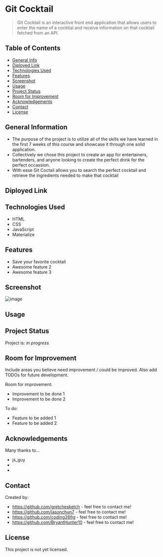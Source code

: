# Git Cocktail
> Git Cocktail is an interactive front end application that allows users to enter the name of a cocktial and receive information on that cocktail fetched from an API. 

## Table of Contents
* [General Info](#general-information)
* [Diployed Link](#diployed-link)
* [Technologies Used](#technologies-used)
* [Features](#features)
* [Screenshot](#screenshot)
* [Usage](#usage)
* [Project Status](#project-status)
* [Room for Improvement](#room-for-improvement)
* [Acknowledgements](#acknowledgements)
* [Contact](#contact)
* [License](#license)


## General Information
- The purpose of the project is to utilize all of the skills we have learned in the first 7 weeks of this course and showcase it through one solid application.
- Collectively we chose this project to create an app for entertainers, bartenders, and anyone looking to create the perfect drink for the perfect occassion.
- With ease Git Coctail allows you to search the perfect cocktail and retrieve the ingredients needed to make that cocktail


## Diployed Link



## Technologies Used
- HTML
- CSS
- JavaScript
- Materialize


## Features 
- Save your favorite cocktail
- Awesome feature 2
- Awesome feature 3


## Screenshot
![image](https://user-images.githubusercontent.com/97489289/163904805-377b3a27-e7eb-48c4-a308-d2caf576da6a.png)


## Usage



## Project Status
Project is: _in progress_ 


## Room for Improvement
Include areas you believe need improvement / could be improved. Also add TODOs for future development.

Room for improvement:
- Improvement to be done 1
- Improvement to be done 2

To do:
- Feature to be added 1
- Feature to be added 2


## Acknowledgements
Many thanks to...
- js_guy
- 
- 


## Contact
Created by:
- https://github.com/gretchesketch - feel free to contact me!
- https://github.com/jasonchun7 - feel free to contact me!
- https://github.com/coding26fig - feel free to contact me!
- https://github.com/BryantHunter10 - feel free to contact me!


## License 
This project is not yet licensed.

